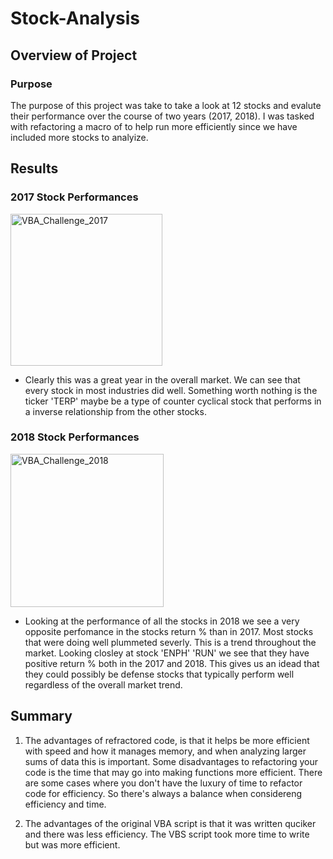 # Stock-Analysis

## Overview of Project

### Purpose

  The purpose of this project was take to take a look at 12 stocks and evalute their performance over the course of two years (2017, 2018). I was tasked with refactoring a macro of to help run more efficiently since we have included more stocks to analyize.
  
## Results

### 2017 Stock Performances 
<img width="243" alt="VBA_Challenge_2017" src="https://user-images.githubusercontent.com/69704963/140233847-c3c7c72c-8892-4b8b-be7e-82ddf56b3686.png">

- Clearly this was a great year in the overall market. We can see that every stock in most industries did well. Something worth nothing is the ticker 'TERP' maybe be a type of counter cyclical stock that performs in a inverse relationship from the other stocks. 

### 2018 Stock Performances
<img width="245" alt="VBA_Challenge_2018" src="https://user-images.githubusercontent.com/69704963/140234616-42550dd6-3996-4202-bed5-8638e0dec2d3.png">

- Looking at the performance of all the stocks in 2018 we see a very opposite perfomance in the stocks return % than in 2017. Most stocks that were doing well plummeted severly. This is a trend throughout the market. Looking closley at stock 'ENPH' 'RUN' we see that they have positive return % both in the 2017 and 2018. This gives us an idead that they could possibly be defense stocks that typically perform well regardless of the overall market trend. 

## Summary 
 
 1. The advantages of refractored code, is that it helps be more efficient with speed and how it manages memory, and when analyzing larger sums of data this is important. Some disadvantages to refactoring your code is the time that may go into making functions more efficient. There are some cases where you don't have the luxury of time to refactor code for efficiency. So there's always a balance when considereng efficiency and time. 
  
 2. The advantages of the original VBA script is that it was written  quciker and there was less efficiency. The VBS script took more time to write but was more efficient.  
